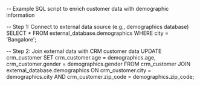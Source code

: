 -- Example SQL script to enrich customer data with demographic information

-- Step 1: Connect to external data source (e.g., demographics database)
SELECT *
FROM external_database.demographics
WHERE city = 'Bangalore';

-- Step 2: Join external data with CRM customer data
UPDATE crm_customer
SET crm_customer.age = demographics.age,
    crm_customer.gender = demographics.gender
FROM crm_customer
JOIN external_database.demographics
ON crm_customer.city = demographics.city
AND crm_customer.zip_code = demographics.zip_code;
